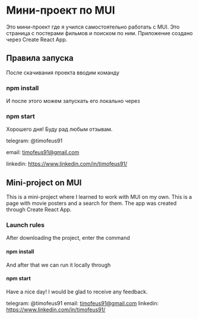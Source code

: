 # Мини-проект по MUI

Это мини-проект где я учился самостоятельно работать с MUI. Это страница с постерами фильмов и поиском по ним.
Приложение создано через Create React App.

## Правила запуска

После скачивания проекта вводим команду

### npm install

И после этого можем запускать его локально через 

### npm start


Хорошего дня! Буду рад любым отзывам.

telegram: @timofeus91

email: timofeus91@gmail.com

linkedin: https://www.linkedin.com/in/timofeus91/ 


## Mini-project on MUI

This is a mini-project where I learned to work with MUI on my own. This is a page with movie posters and a search for them.
The app was created through Create React App.

### Launch rules

After downloading the project, enter the command

#### npm install

And after that we can run it locally through

#### npm start


Have a nice day! I would be glad to receive any feedback.

telegram: @timofeus91  email: timofeus91@gmail.com  linkedin: https://www.linkedin.com/in/timofeus91/
